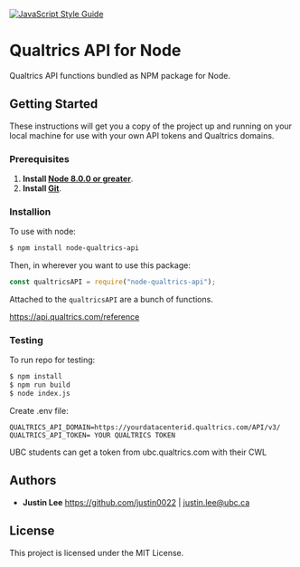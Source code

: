 [![JavaScript Style Guide](https://img.shields.io/badge/code_style-standard-brightgreen.svg)](https://standardjs.com)

<!-- [![tested with jest](https://img.shields.io/badge/tested_with-jest-99424f.svg)](https://github.com/facebook/jest) -->

# Qualtrics API for Node

Qualtrics API functions bundled as NPM package for Node.

## Getting Started

These instructions will get you a copy of the project up and running on your local machine for use with your own API tokens and Qualtrics domains.

### Prerequisites

1. **Install [Node 8.0.0 or greater](https://nodejs.org)**.
2. **Install [Git](https://git-scm.com/downloads)**.

### Installion

To use with node:

```bash
$ npm install node-qualtrics-api
```

Then, in wherever you want to use this package:

```javascript
const qualtricsAPI = require("node-qualtrics-api");
```

Attached to the `qualtricsAPI` are a bunch of functions.

https://api.qualtrics.com/reference

### Testing

To run repo for testing:

```bash
$ npm install
$ npm run build
$ node index.js
```

Create .env file:

```env
QUALTRICS_API_DOMAIN=https://yourdatacenterid.qualtrics.com/API/v3/
QUALTRICS_API_TOKEN= YOUR QUALTRICS TOKEN
```

UBC students can get a token from ubc.qualtrics.com with their CWL

## Authors

- **Justin Lee**
  https://github.com/justin0022 | justin.lee@ubc.ca

## License

This project is licensed under the MIT License.
